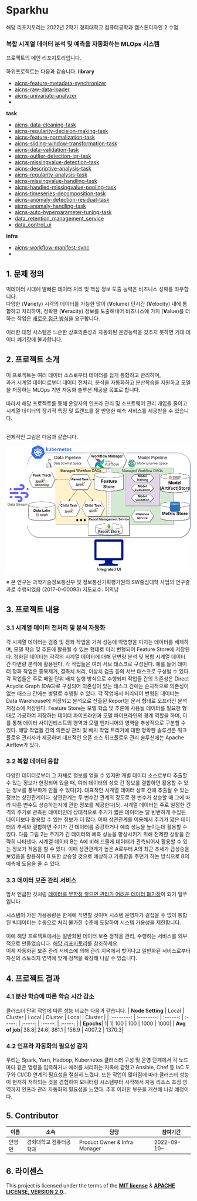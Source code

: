 # Sparkhu

해당 리포지토리는 2022년 2학기 경희대학교 컴퓨터공학과 캡스톤디자인 2 수업
### 복합 시계열 데이터 분석 및 예측을 자동화하는 MLOps 시스템
프로젝트의 메인 리포지토리입니다.<br><br>
하위프로젝트는 다음과 같습니다.
<b>library</b>
- [aicns-feature-metadata-synchronizer](https://github.com/Youngmin-An/aicns-feature-metadata-synchronizer)
- [aicns-raw-data-loader](https://github.com/Youngmin-An/aicns-raw-data-loader.git)
- [aicns-univariate-analyzer](https://github.com/Youngmin-An/aicns-univariate-analyzer.git)
- 
<b>task</b>
- [aicns-data-cleaning-task](https://github.com/Youngmin-An/aicns-data-cleaning-task.git)
- [aicns-regularity-decision-making-task](https://github.com/Youngmin-An/aicns-regularity-decision-making-task.git)
- [aicns-feature-normalization-task](https://github.com/Youngmin-An/aicns-feature-normalization-task.git)
- [aicns-sliding-window-transformation-task](https://github.com/Youngmin-An/aicns-sliding-window-transformation-task.git)
- [aicns-data-validation-task](https://github.com/Youngmin-An/aicns-data-validation-task.git)
- [aicns-outlier-detection-iqr-task](https://github.com/Youngmin-An/aicns-outlier-detection-iqr-task.git)
- [aicns-missingvalue-detection-task](https://github.com/Youngmin-An/aicns-missingvalue-detection-task.git)
- [aicns-descriptive-analysis-task](https://github.com/Youngmin-An/aicns-descriptive-analysis-task.git)
- [aicns-regularity-analysis-task](https://github.com/Youngmin-An/aicns-regularity-analysis-task.git)
- [aicns-missingvalue-handling-task](https://github.com/Youngmin-An/aicns-missingvalue-handling-task.git)
- [aicns-handled-missingvalue-pooling-task](https://github.com/Youngmin-An/aicns-handled-missingvalue-pooling-task.git)
- [aicns-timeseries-decomposition-task](https://github.com/Youngmin-An/aicns-timeseries-decomposition-task.git)
- [aicns-anomaly-detection-residual-task](https://github.com/Youngmin-An/aicns-anomaly-detection-residual-task.git)
- [aicns-anomaly-handling-task](https://github.com/Youngmin-An/aicns-anomaly-handling-task.git)
- [aicns-auto-hyperparameter-tuning-task](https://github.com/Youngmin-An/aicns-auto-hyperparameter-tuning-task.git)
- [data_retention_management_service](https://github.com/Sparkhu/data-retention-management-service)
- [data_control_ui](https://github.com/Sparkhu/data-control-ui)

<b>infra</b>
- [aicns-workflow-manifest-sync](https://github.com/Youngmin-An/aicns-workflow-manifest-sync.git)
- 
## 1. 문제 정의
빅데이터 시대에 발빠른 데이터 처리 및 핵심 정보 도출 능력은 비즈니스 성패를 좌우합니다.<br>
다양한 (**V**ariety) 시각의 데이터를 가능한 많이 (**V**olume) 단시간 (**V**elocity) 내에 통합하고 처리하여, 정확한 (**V**eracity) 정보를 도출해내어 비즈니스에 가치 (**V**alue)를 더하는 작업은 <u>새로운 접근 방식</u>을 요구합니다.<br><br>
이러한 대형 시스템은 느슨한 상호의존성과 자동화된 운영능력을 갖추지 못하면 거대 데이터 폐기장에 불과합니다.

## 2. 프로젝트 소개
이 프로젝트는 여러 데이터 소스로부터 데이터를 쉽게 통합하고 관리하며,<br>
과거 시계열 데이터로부터 데이터 전처리, 분석을 자동화하고 분산학습을 지원하고 모델을 저장하는 MLOps 기반 자동화 솔루션 제공을 목표로 합니다.<br><br>
따라서 해당 프로젝트를 통해 운영자의 인프라 관리 및 소프트웨어 관리 개입을 줄이고 시계열 데이터의 장기적 특징 및 트렌드를 잘 반영한 예측 서비스를 제공받을 수 있습니다.<br><br>

전체적인 그림은 다음과 같습니다.

![overview](./images/overview.png)

※ 본 연구는 과학기술정보통신부 및 정보통신기획평가원의 SW중심대학 사업의 연구결과로 수행되었음 (2017-0-00093) 지도교수: 허의남

## 3. 프로젝트 내용
### 3.1 시계열 데이터 전처리 및 분석 자동화

 각 시계열 데이터는 검증 및 정화 작업을 거쳐 성능에 악영향을 미치는 데이터를 배제하며, 모델 학습 및 추론에 활용될 수 있는 형태로 미리 변형되어 Feature Store에 저장된다. 정화된 데이터는 각각의 시계열 데이터에 대해 단변량 분석 및 복합 시계열 데이터 간 다변량 분석에 활용된다. 각 작업들은 여러 서브 태스크로 구성된다. 예를 들어 데이터 정화 작업은 중복제거, 결측치 처리, 이상치 검출 등의 서브 태스크로 구성될 수 있다. 각 작업들은 주로 매일 단위 배치 실행 방식으로 수행되며 작업들 간의 의존성은 Direct Acyclic Graph (DAG)로 구성되어 의존성이 있는 태스크 간에는 순차적으로 의존성이 없는 태스크 간에는 병렬로 수행될 수 있다. 각 작업에서 처리되어 변형된 데이터는 Data Warehouse에 저장되고 분석으로 산출된 Report는 문서 형태로 오프라인 분석 저장소에 저장된다. Feature Store는 모델 학습 및 추론에 사용될 데이터를 필요한 형태로 가공하여 저장하는 데이터 파이프라인과 모델 파이프라인의 경계 역할을 하며, 이를 통해 데이터 사이언티스트의 영역과 모델 엔지니어의 영역을 추상적으로 구분할 수 있다. 해당 작업들 간의 의존성 관리 및 배치 작업 트리거에 대한 명확한 솔루션은 워크플로우 관리자가 제공하며 대표적인 오픈 소스 워크플로우 관리 솔루션에는 Apache Airflow가 있다.

### 3.2 복합 데이터 융합
 다양한 데이터로부터 그 자체로 정보를 얻을 수 있지만 개별 데이터 소스로부터 추출할 수 있는 정보가 한정되어 있을 때, 여러 데이터의 상호 간 정보를 결합하면 활용할 수 있는 정보를 풍부하게 만들 수 있다[2]. 대표적인 시계열 데이터 상호 간에 추출될 수 있는 정보는 상관관계이다. 상관관계는 두 변수간 관계의 강도로 한 변수가 상승할 때 그에 따라 다른 변수도 상승하는지에 관한 정보를 제공한다[5]. 시계열 데이터는 주로 일정한 간격의 주기로 관측된 데이터인데 상대적으로 주기가 짧은 데이터는 덜 빈번하게 수집된 데이터보다 활용할 수 있는 정보가 더 많다. 이때 상관관계를 이용해서 주기가 짧은 데이터의 추세와 결합하면 주기가 긴 데이터를 증강하거나 예측 성능을 높이는데 활용할 수 있다. 다음 그림 2는 주기가 긴 데이터의 예측 성능을 향상시키기 위해 전제한 상황을 간략히 나타낸다. 시계열 데이터 B는 A에 비해 드물게 데이터가 관측되어서 활용할 수 있는 정보가 적음을 할 수 있다. 이때 상관관계가 높은 A로부터 A의 최근 추세가 급상승을 보였음을 활용하여 B 또한 상승할 것으로 예상하고 가중합을 주던가 하는 방식으로 B의 예측에 도움을 줄 수 있다.

### 3.3 데이터 보존 관리 서비스
앞서 언급한 것처럼 <u>데이터를 무한정 쌓으면 관리가 어려운 데이터 폐기장</u>이 되기 일쑤입니다.<br><br>
시스템이 가진 가용용량은 한계에 직면할 것이며 시스템 운영자가 겉잡을 수 없이 통합된 빅데이터는 수동으로 처리 불가한 수준에 도달하여 시스템 가용성을 제한합니다.<br><br>
이에 해당 프로젝트에서는 일반화된 데이터 보존 정책을 관리, 수행하는 서비스를 외부적으로 만들었습니다. [해당 리포지토리](https://github.com/Sparkhu/data-retention-management-service.git)를 참조하세요.<br>이제 자동화된 보존 관리 서비스에 의해 관리 지옥에서 벗어나고 일반화된 서비스로부터 자신의 스토리지 영역에 맞게 정책을 확장해 나갈 수 있습니다.


## 4. 프로젝트 결과
### 4.1 분산 학습에 따른 학습 시간 감소
클러스터 단위 작업에 따른 성능 비교는 다음과 같습니다.
 | **Node Setting** | Local |  Cluster |  Local  |  Cluster |  Local  |  Cluster |
| :--------: | :--------: | :------: | :-----: | :-----: | :-----: | :-----: |
| **Epochs**| 1| 1| 100 | 100 | 1000 | 1000|
| **Avg of job**| 38.8| 24.6| 361.1 | 156.9 | 4007.2 | 1370.3|


### 4.2 인프라 자동화의 필요성 감지
우리는 Spark, Yarn, Hadoop, Kubernetes 클러스터 구성 및 운영 단계에서 각 노드마다 같은 명령을 입력하거나 에러를 처리하는 지옥에 갇혔고 Ansible, Chef 등 IaC 도구와 CI/CD 연계의 필요성을 절실히 느꼈다. 또한 작업이 많아짐에 따라 클러스터 성능이 현저히 저하되는 것을 경험하여 모니터링 시스템부터 시작해서 자동 리소스 조정 영역까지 인프라 관리 자동화의 필요성을 느꼈다. 추후 이러한 부분을 개선해 나갈 예정이다.

## 5. Contributor
|이름 |소속|담당|참여기간|
|------|------|------|------|
|안영민|경희대학교 컴퓨터공학과|Product Owner & Infra Manager|2022-09-10~|

## 6. 라이센스
This project is licensed under the terms of the [**MIT license**](https://opensource.org/licenses/MIT) & [**APACHE LICENSE, VERSION 2.0**](https://www.apache.org/licenses/LICENSE-2.0.txt)..
